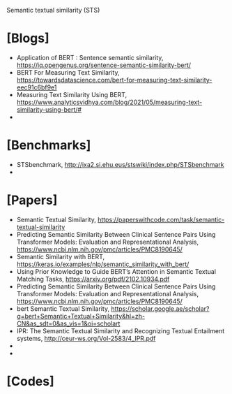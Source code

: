 Semantic textual similarity (STS) 

# [Blogs]
+ Application of BERT : Sentence semantic similarity, https://iq.opengenus.org/sentence-semantic-similarity-bert/
+ BERT For Measuring Text Similarity, https://towardsdatascience.com/bert-for-measuring-text-similarity-eec91c6bf9e1
+ Measuring Text Similarity Using BERT, https://www.analyticsvidhya.com/blog/2021/05/measuring-text-similarity-using-bert/#
+ 

# [Benchmarks]
+ STSbenchmark, http://ixa2.si.ehu.eus/stswiki/index.php/STSbenchmark
+ 

# [Papers]
+ Semantic Textual Similarity, https://paperswithcode.com/task/semantic-textual-similarity
+ Predicting Semantic Similarity Between Clinical Sentence Pairs Using Transformer Models: Evaluation and Representational Analysis, https://www.ncbi.nlm.nih.gov/pmc/articles/PMC8190645/
+ Semantic Similarity with BERT, https://keras.io/examples/nlp/semantic_similarity_with_bert/
+ Using Prior Knowledge to Guide BERT’s Attention in Semantic Textual Matching Tasks, https://arxiv.org/pdf/2102.10934.pdf
+ Predicting Semantic Similarity Between Clinical Sentence Pairs Using Transformer Models: Evaluation and Representational Analysis, https://www.ncbi.nlm.nih.gov/pmc/articles/PMC8190645/
+ bert Semantic Textual Similarity, https://scholar.google.ae/scholar?q=bert+Semantic+Textual+Similarity&hl=zh-CN&as_sdt=0&as_vis=1&oi=scholart
+ IPR: The Semantic Textual Similarity and Recognizing Textual Entailment systems, http://ceur-ws.org/Vol-2583/4_IPR.pdf
+ 
+ 

# [Codes]

